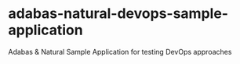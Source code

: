 # adabas-natural-devops-sample-application
Adabas &amp; Natural Sample Application for testing DevOps approaches
